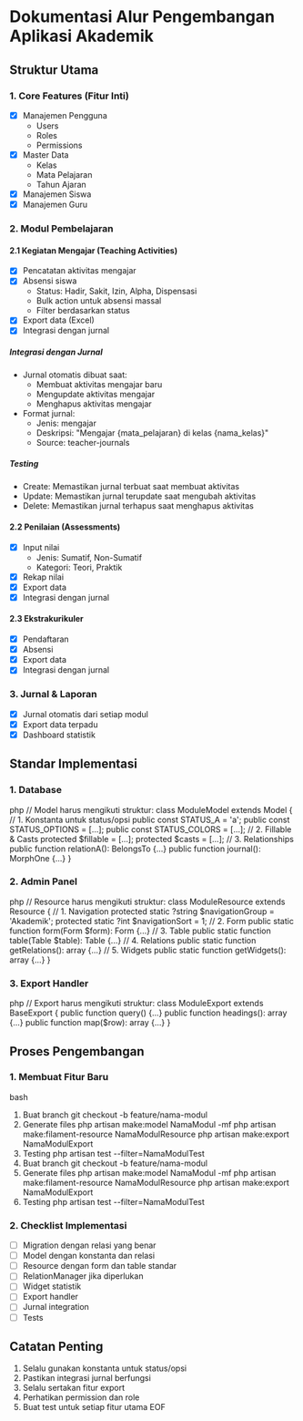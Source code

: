 # Dokumentasi Alur Pengembangan Aplikasi Akademik

## Struktur Utama

### 1. Core Features (Fitur Inti)
- [x] Manajemen Pengguna
  - Users
  - Roles
  - Permissions
- [x] Master Data
  - Kelas
  - Mata Pelajaran
  - Tahun Ajaran
- [x] Manajemen Siswa
- [x] Manajemen Guru

### 2. Modul Pembelajaran

#### 2.1 Kegiatan Mengajar (Teaching Activities)
- [x] Pencatatan aktivitas mengajar
- [x] Absensi siswa
  - Status: Hadir, Sakit, Izin, Alpha, Dispensasi
  - Bulk action untuk absensi massal
  - Filter berdasarkan status
- [x] Export data (Excel)
- [x] Integrasi dengan jurnal

##### Integrasi dengan Jurnal
- Jurnal otomatis dibuat saat:
  - Membuat aktivitas mengajar baru
  - Mengupdate aktivitas mengajar
  - Menghapus aktivitas mengajar
- Format jurnal:
  - Jenis: mengajar
  - Deskripsi: "Mengajar {mata_pelajaran} di kelas {nama_kelas}"
  - Source: teacher-journals

##### Testing
- Create: Memastikan jurnal terbuat saat membuat aktivitas
- Update: Memastikan jurnal terupdate saat mengubah aktivitas
- Delete: Memastikan jurnal terhapus saat menghapus aktivitas

#### 2.2 Penilaian (Assessments)
- [x] Input nilai
  - Jenis: Sumatif, Non-Sumatif
  - Kategori: Teori, Praktik
- [x] Rekap nilai
- [x] Export data
- [x] Integrasi dengan jurnal

#### 2.3 Ekstrakurikuler
- [x] Pendaftaran
- [x] Absensi
- [x] Export data
- [x] Integrasi dengan jurnal

### 3. Jurnal & Laporan
- [x] Jurnal otomatis dari setiap modul
- [x] Export data terpadu
- [x] Dashboard statistik

## Standar Implementasi

### 1. Database
php
// Model harus mengikuti struktur:
class ModuleModel extends Model
{
// 1. Konstanta untuk status/opsi
public const STATUS_A = 'a';
public const STATUS_OPTIONS = [...];
public const STATUS_COLORS = [...];
// 2. Fillable & Casts
protected $fillable = [...];
protected $casts = [...];
// 3. Relationships
public function relationA(): BelongsTo {...}
public function journal(): MorphOne {...}
}

### 2. Admin Panel

php
// Resource harus mengikuti struktur:
class ModuleResource extends Resource
{
// 1. Navigation
protected static ?string $navigationGroup = 'Akademik';
protected static ?int $navigationSort = 1;
// 2. Form
public static function form(Form $form): Form {...}
// 3. Table
public static function table(Table $table): Table {...}
// 4. Relations
public static function getRelations(): array {...}
// 5. Widgets
public static function getWidgets(): array {...}
}

### 3. Export Handler
php
// Export harus mengikuti struktur:
class ModuleExport extends BaseExport
{
public function query() {...}
public function headings(): array {...}
public function map($row): array {...}
}

## Proses Pengembangan

### 1. Membuat Fitur Baru
bash
1. Buat branch
git checkout -b feature/nama-modul
2. Generate files
php artisan make:model NamaModul -mf
php artisan make:filament-resource NamaModulResource
php artisan make:export NamaModulExport
3. Testing
php artisan test --filter=NamaModulTest
1. Buat branch
git checkout -b feature/nama-modul
2. Generate files
php artisan make:model NamaModul -mf
php artisan make:filament-resource NamaModulResource
php artisan make:export NamaModulExport
3. Testing
php artisan test --filter=NamaModulTest


### 2. Checklist Implementasi
- [ ] Migration dengan relasi yang benar
- [ ] Model dengan konstanta dan relasi
- [ ] Resource dengan form dan table standar
- [ ] RelationManager jika diperlukan
- [ ] Widget statistik
- [ ] Export handler
- [ ] Jurnal integration
- [ ] Tests

## Catatan Penting
1. Selalu gunakan konstanta untuk status/opsi
2. Pastikan integrasi jurnal berfungsi
3. Selalu sertakan fitur export
4. Perhatikan permission dan role
5. Buat test untuk setiap fitur utama
EOF